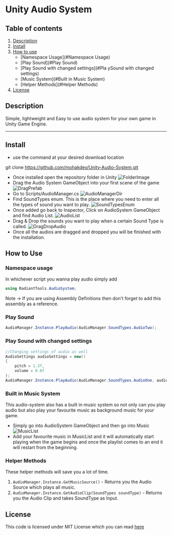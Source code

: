 
# Unity Audio System

## Table of contents
1. [Description](#Description)
2. [Install](#Install)
3. [How to use](#How-to-Use)
	- [Namespace Usage](#Namespace Usage)
	- [Play Sound](#Play Sound)
	- [Play Sound with changed settings](#Pla ySound with changed settings)
	- [Music System](#Built in Music System)
	- [Helper Methods](#Helper Methods)
4. [License](#License)

## Description
Simple, lightweight and Easy to use audio system for your own game in Unity Game Engine. 

---
## Install
- use the command at your desired download location 

git clone https://github.com/mohakdev/Unity-Audio-System.git

- Once installed open the repository folder in Unity
![FolderImage](https://i.imgur.com/zqmBTCm.png)
- Drag the Audio System GameObject into your first scene of the game
![DragPrefab](https://i.imgur.com/ZfhoMkf.png)
- Go to Scripts/AudioManager.cs
![AudioManagerDir](https://i.imgur.com/KLobYMw.png)
- Find SoundTypes enum. This is the place where you need to enter all the types of sound you want to play.
![SoundTypesEnum](https://i.imgur.com/hADJ2uF.png)
- Once added go back to Inspector, Click on AudioSystem GameObject and find Audio List.
![AudioList](https://i.imgur.com/lMt1IZv.png)
- Drag & Drop the sounds you want to play when a certain Sound Type is called.
![DragDropAudio](https://i.imgur.com/O0GbeDa.gif)
- Once all the audios are dragged and dropped you will be finished with the installation.
## How to Use
### Namespace usage
In whichever script you wanna play audio simply add 
```cs
using RadiantTools.AudioSystem;
```
Note -> If you are using Assembly Definitions then don't forget to add this assembly as a reference.
### Play Sound
```cs
AudioManager.Instance.PlayAudio(AudioManager.SoundTypes.AudioTwo);
```
### Play Sound with changed settings
 ```cs
 //Changing settings of audio as well
 AudioSettings audioSettings = new()
 {
     pitch = 1.3f,
     volume = 0.6f
 };
AudioManager.Instance.PlayAudio(AudioManager.SoundTypes.AudioOne, audioSettings);
 ```
### Built in Music System
This audio-system also has a built in music system so not only can you play audio but also play your favourite music as background music for your game.

- Simply go into AudioSystem GameObject and then go into Music
![MusicList](https://i.imgur.com/pwIpQnw.png)
- Add your favourite music in MusicList and it will automatically start playing when the game begins and once the playlist comes to an end it will restart from the beginning.
### Helper Methods
These helper methods will save you a lot of time.
1. `AudioManager.Instance.GetMusicSource()` - Returns you the Audio Source which plays all music.
2. `AudioManager.Instance.GetAudioClip(SoundTypes soundType)` - Returns you the Audio Clip and takes SoundType as Input.
## License
This code is licensed under MIT License which you can read [here](https://github.com/mohakdev/Unity-Audio-System/blob/main/LICENSE)
